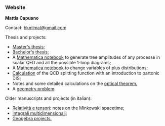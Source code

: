 ###  Website
**Mattia Capuano**

Contact: hkmlmat@gmail.com

Thesis and projects:

<ul>
  <li><a href="MastersThesis.pdf" class="image fit">Master's thesis;</a></li>
  <li><a href="BachelorThesis.pdf" class="image fit">Bachelor's thesis;</a></li>
  <li>A <a href="https://github.com/mtcapuano/ScalarQEDAmplitudes" class="image fit">Mathematica notebook</a> to generate tree amplitudes of any processe in scalar QED and all the possible 1-loop diagrams;</li>
  <li>A <a href="https://github.com/mtcapuano/PlusDistributionsVariableChange" class= "image fit">Mathematica notebook</a> to change variables of plus distributions;</li>
  <li><a href="QCD%20splitting%20function%20calculation.pdf" class="image fit">Calculation</a> of the QCD splitting function with an introduction to partonic DIS;</li>
  <li>Notes and some detailed calculations on the <a href="The_optical_theorem.pdf" class="image fit">optical theorem.</a></li>
  <li>A <a href="The_optimal_hours_to_tilt_sun_umbrellas__a_geometry_problem.pdf" class="image fit">geometry problem</a>.</li>

</ul>

Older manuscripts and projects (in italian):
<ul>
  <li><a href="Relativita_e_tensori.pdf" class="image fit">Relatività e tensori</a>: notes on the Minkowski spacetime;</li>
  <li><a href="Integrali_multidimensionali.pdf" class="image fit">Integrali multidimensionali;</a></li>
  <li><a href="https://www.geogebra.org/u/mattiacapuano" class="image fit">Geogebra projects.</a></li>
</ul>
